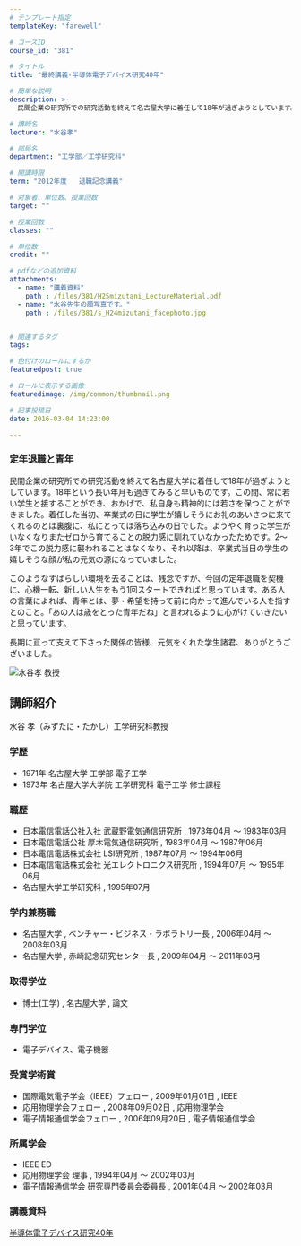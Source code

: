 ```yaml
---
# テンプレート指定
templateKey: "farewell"

# コースID
course_id: "381"

# タイトル
title: "最終講義-半導体電子デバイス研究40年"

# 簡単な説明
description: >-
  民間企業の研究所での研究活動を終えて名古屋大学に着任して18年が過ぎようとしています。18年という長い年月も過ぎてみると早いものです。この間、常に若い学生と接することができ、おかげで、私自身も精神...

# 講師名
lecturer: "水谷孝"

# 部局名
department: "工学部／工学研究科"

# 開講時限
term: "2012年度	退職記念講義"

# 対象者、単位数、授業回数
target: ""

# 授業回数
classes: ""

# 単位数
credit: ""

# pdfなどの追加資料
attachments: 
  - name: "講義資料" 
    path : /files/381/H25mizutani_LectureMaterial.pdf
  - name: "水谷先生の顔写真です。" 
    path : /files/381/s_H24mizutani_facephoto.jpg


# 関連するタグ
tags:

# 色付けのロールにするか
featuredpost: true

# ロールに表示する画像
featuredimage: /img/common/thumbnail.png

# 記事投稿日
date: 2016-03-04 14:23:00

---
```

### 定年退職と青年 

民間企業の研究所での研究活動を終えて名古屋大学に着任して18年が過ぎようとしています。18年という長い年月も過ぎてみると早いものです。この間、常に若い学生と接することができ、おかげで、私自身も精神的には若さを保つことができました。着任した当初、卒業式の日に学生が嬉しそうにお礼のあいさつに来てくれるのとは裏腹に、私にとっては落ち込みの日でした。ようやく育った学生がいなくなりまたゼロから育てることの脱力感に馴れていなかったためです。2〜3年でこの脱力感に襲われることはなくなり、それ以降は、卒業式当日の学生の嬉しそうな顔が私の元気の源になっていました。

このようなすばらしい環境を去ることは、残念ですが、今回の定年退職を契機に、心機一転、新しい人生をもう1回スタートできればと思っています。ある人の言葉によれば、青年とは、夢・希望を持って前に向かって進んでいる人を指すとのこと。「あの人は歳をとった青年だね」と言われるように心がけていきたいと思っています。

長期に亘って支えて下さった関係の皆様、元気をくれた学生諸君、ありがとうございました。

![水谷孝 教授](/files/381/s_H24mizutani_facephoto.jpg) 
## 講師紹介

水谷 孝（みずたに・たかし）工学研究科教授 

### 学歴

  * 1971年 名古屋大学 工学部 電子工学
  * 1973年 名古屋大学大学院 工学研究科 電子工学 修士課程

### 職歴

  * 日本電信電話公社入社 武蔵野電気通信研究所 , 1973年04月 〜 1983年03月
  * 日本電信電話公社 厚木電気通信研究所 , 1983年04月 〜 1987年06月
  * 日本電信電話株式会社 LSI研究所 , 1987年07月 〜 1994年06月
  * 日本電信電話株式会社 光エレクトロニクス研究所 , 1994年07月 〜 1995年06月
  * 名古屋大学工学研究科 , 1995年07月

### 学内兼務職

  * 名古屋大学 , ベンチャー・ビジネス・ラボラトリー長 , 2006年04月 〜 2008年03月
  * 名古屋大学 , 赤崎記念研究センター長 , 2009年04月 〜 2011年03月

### 取得学位

  * 博士(工学) , 名古屋大学 , 論文

### 専門学位

  * 電子デバイス、電子機器

### 受賞学術賞

  * 国際電気電子学会（IEEE）フェロー , 2009年01月01日 , IEEE
  * 応用物理学会フェロー , 2008年09月02日 , 応用物理学会
  * 電子情報通信学会フェロー , 2006年09月20日 , 電子情報通信学会

### 所属学会

  * IEEE ED
  * 応用物理学会 理事 , 1994年04月 〜 2002年03月
  * 電子情報通信学会 研究専門委員会委員長 , 2001年04月 〜 2002年03月
### 講義資料


[半導体電子デバイス研究40年](/files/381/H25mizutani_LectureMaterial.pdf) 
